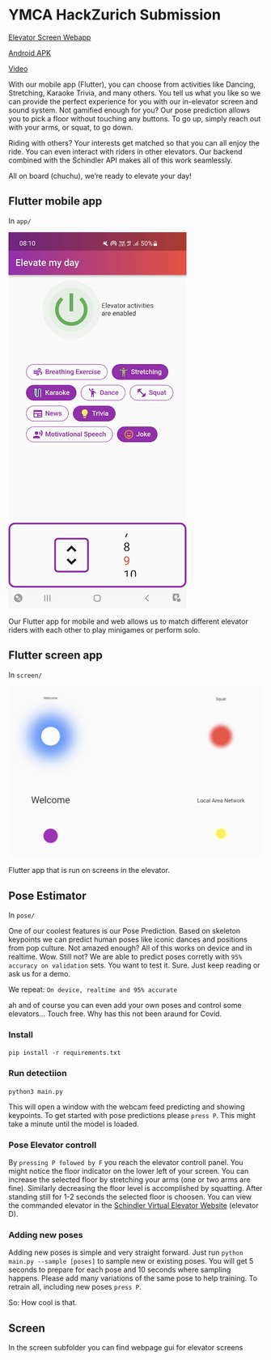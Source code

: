 # YMCA HackZurich Submission

[Elevator Screen Webapp](https://hoenggerberg.github.io/)

[Android APK](https://drive.google.com/file/d/1iamX1tHXR-soC0SzUgj4FXB35zNVcms2/view?usp=sharing)

[Video](https://youtu.be/UN25-8ofQlU)

With our mobile app (Flutter), you can choose from activities like Dancing, Stretching, Karaoke  Trivia, and many others.
You tell us what you like so we can provide the perfect experience for you with our in-elevator screen and sound system. 
Not gamified enough for you? Our pose prediction allows you to pick a floor without touching any buttons. To go up, simply reach out with your arms, or squat, to go down.

Riding with others? Your interests get matched so that you can all enjoy the ride. You can even interact with riders in other elevators.
Our backend combined with the Schindler API  makes all of this work seamlessly.

All on board (chuchu), we’re ready to elevate your day!

## Flutter mobile app

In `app/`

![Mobile App to set preferences](images/app.jpeg)

Our Flutter app for mobile and web allows us to match different elevator riders with each other to play minigames or perform solo. 

## Flutter screen app

In `screen/`

![Mobile App to set preferences](images/screen.png)

Flutter app that is run on screens in the elevator.

## Pose Estimator

In `pose/`

One of our coolest features is our Pose Prediction. Based on skeleton keypoints we can predict human poses like iconic dances and positions from pop culture. Not amazed enough? All of this works on device and in realtime. Wow. Still not? We are able to predict poses corretly with `95% accuracy on validation` sets. You want to test it. Sure. Just keep reading or ask us for a demo. 

We repeat: `On device, realtime and 95% accurate`

ah and of course you can even add your own poses and control some elevators... Touch free. Why has this not been araund for Covid.

### Install 
``` pip install -r requirements.txt ```

### Run detectiion

``` python3 main.py ```

This will open a window with the webcam feed predicting and showing keypoints. To get started with pose predictions please `press P`. This might take a minute until the model is loaded. 

### Pose Elevator controll

By `pressing P folowed by F` you reach the elevator controll panel. You might notice the floor indicator on the lower left of your screen. You can increase the selected floor by stretching your arms (one or two arms are fine). Similarly decreasing the floor level is accomplished by squatting. After standing still for 1-2 seconds the selected floor is choosen. You can view the commanded elevator in the [Schindler Virtual Elevator Website](https://hack1.myport.guide/ui/paas/lift) (elevator D). 


### Adding new poses

Adding new poses is simple and very straight forward. Just run ```python main.py --sample [poses]``` to sample new or existing poses. You will get 5 seconds to prepare for each pose and 10 seconds where sampling happens. Please add many variations of the same pose to help training. To retrain all, including new poses `press P`. 

So: How cool is that.

## Screen
In the screen subfolder you can find webpage gui for elevator screens
